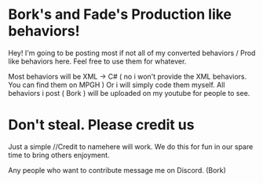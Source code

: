 

# Bork's and Fade's Production like behaviors!

Hey!
I'm going to be posting most if not all of my converted behaviors / Prod like behaviors here. Feel free to use them for 
whatever. 

Most behaviors will be XML -> C# ( no i won't provide the XML behaviors. You can find them on MPGH )
Or i will simply code them myself. All behaviors i post ( Bork ) will be uploaded on my youtube for people to see.




# Don't steal. Please credit us

Just a simple //Credit to namehere will work. We do this for fun in our spare time to bring others enjoyment. 

Any people who want to contribute message me on Discord. (Bork)

 
